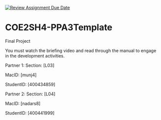 [![Review Assignment Due Date](https://classroom.github.com/assets/deadline-readme-button-24ddc0f5d75046c5622901739e7c5dd533143b0c8e959d652212380cedb1ea36.svg)](https://classroom.github.com/a/gUachAgg)
# COE2SH4-PPA3Template
Final Project

You must watch the briefing video and read through the manual to engage in the development activities.

Partner 1:
Section: [L03]

MacID: [munj4]

StudentID: [400434859]


Partner 2:
Section: [L04]

MacID: [nadars8]

StudentID: [400441999]
